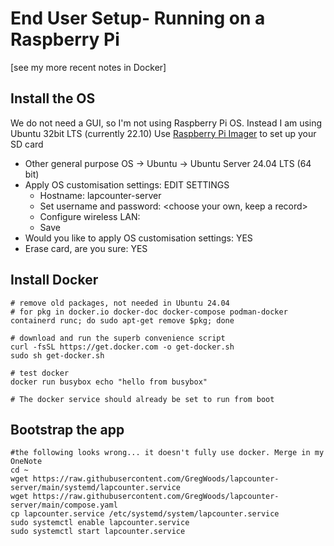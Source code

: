 
# End User Setup- Running on a Raspberry Pi
[see my more recent notes in Docker]

## Install the OS
We do not need a GUI, so I'm not using Raspberry Pi OS.
Instead I am using Ubuntu 32bit LTS (currently 22.10)
Use [Raspberry Pi Imager](https://www.raspberrypi.com/software/) to set up your SD card

* Other general purpose OS -> Ubuntu -> Ubuntu Server 24.04 LTS (64 bit)
* Apply OS customisation settings: EDIT SETTINGS    
    * Hostname: lapcounter-server
    * Set username and password: <choose your own, keep a record>
    * Configure wireless LAN: <use your WiFi details>
    * Save
* Would you like to apply OS customisation settings: YES
* Erase card, are you sure: YES


## Install Docker
```
# remove old packages, not needed in Ubuntu 24.04
# for pkg in docker.io docker-doc docker-compose podman-docker containerd runc; do sudo apt-get remove $pkg; done

# download and run the superb convenience script
curl -fsSL https://get.docker.com -o get-docker.sh
sudo sh get-docker.sh

# test docker
docker run busybox echo "hello from busybox"

# The docker service should already be set to run from boot
```

## Bootstrap the app
```
#the following looks wrong... it doesn't fully use docker. Merge in my OneNote
cd ~
wget https://raw.githubusercontent.com/GregWoods/lapcounter-server/main/systemd/lapcounter.service
wget https://raw.githubusercontent.com/GregWoods/lapcounter-server/main/compose.yaml
cp lapcounter.service /etc/systemd/system/lapcounter.service
sudo systemctl enable lapcounter.service
sudo systemctl start lapcounter.service
```
